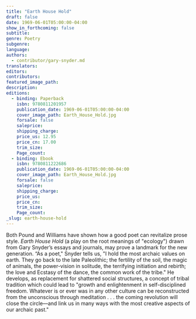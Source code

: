```yaml
---
title: "Earth House Hold"
draft: false
date: 1969-06-01T05:00:00-04:00
show_in_forthcoming: false
subtitle:
genre: Poetry
subgenre:
language:
authors:
  - contributor/gary-snyder.md
translators:
editors:
contributors:
featured_image_path:
description:
editions:
  - binding: Paperback
    isbn: 9780811201957
    publication_date: 1969-06-01T05:00:00-04:00
    cover_image_path: Earth_House_Hold.jpg
    forsale: false
    saleprice:
    shipping_charge:
    price_us: 12.95
    price_cn: 17.00
    trim_size:
    Page_count:
  - binding: Ebook
    isbn: 9780811222686
    publication_date: 1969-06-01T05:00:00-04:00
    cover_image_path: Earth_House_Hold.jpg
    forsale: false
    saleprice:
    shipping_charge:
    price_us:
    price_cn:
    trim_size:
    Page_count:
_slug: earth-house-hold
---
```


Both Pound and Williams have shown how a good poet can revitalize prose style. _Earth House Hold_ (a play on the root meanings of "ecology") drawn from Gary Snyder’s essays and journals, may prove a landmark for the new generation. “As a poet," Snyder tells us, "I hold the most archaic values on earth. They go back to the late Paleolithic; the fertility of the soil, the magic of animals, the power-vision in solitude, the terrifying initiation and rebirth; the love and Ecstasy of the dance, the common work of the tribe." He develops, as replacement for shattered social structures, a concept of tribal tradition which could lead to "growth and enlightenment in self-disciplined freedom. Whatever is or ever was in any other culture can be reconstructed from the unconscious through meditation . . . the coming revolution will close the circle––and link us in many ways with the most creative aspects of our archaic past."

